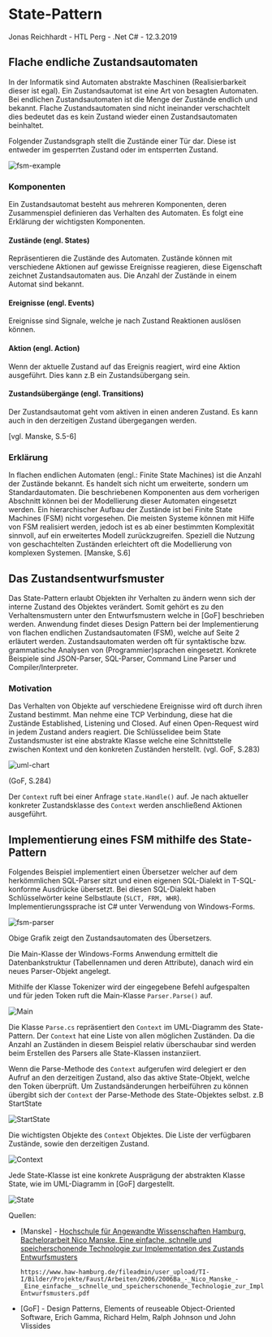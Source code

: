 # State-Pattern

Jonas Reichhardt - HTL Perg - .Net C# - 12.3.2019

## Flache endliche Zustandsautomaten

In der Informatik sind Automaten abstrakte Maschinen (Realisierbarkeit dieser ist egal). Ein Zustandsautomat ist eine Art von besagten Automaten. Bei endlichen Zustandsautomaten ist die Menge der Zustände endlich und bekannt. Flache Zustandsautomaten sind nicht ineinander verschachtelt dies bedeutet das es kein Zustand wieder einen Zustandsautomaten beinhaltet.



Folgender Zustandsgraph stellt die Zustände einer Tür dar. Diese ist entweder im gesperrten Zustand oder im entsperrten Zustand.

![fsm-example](C:\repos\state-pattern\doc\graphs\fsm-example.PNG)

### Komponenten

Ein Zustandsautomat besteht aus mehreren Komponenten, deren Zusammenspiel definieren das Verhalten des Automaten. Es folgt eine Erklärung der wichtigsten Komponenten.

#### Zustände (engl. States)

Repräsentieren die Zustände des Automaten. Zustände können mit verschiedene Aktionen auf gewisse Ereignisse reagieren, diese Eigenschaft zeichnet Zustandsautomaten aus. Die Anzahl der Zustände in einem Automat sind bekannt.

#### Ereignisse (engl. Events)

Ereignisse sind Signale, welche je nach Zustand Reaktionen auslösen können.

#### Aktion (engl. Action)

Wenn der aktuelle Zustand auf das Ereignis reagiert, wird eine Aktion ausgeführt. Dies kann z.B ein Zustandsübergang sein.

#### Zustandsübergänge (engl. Transitions)

Der Zustandsautomat geht vom aktiven in einen anderen Zustand. Es kann auch in den derzeitigen Zustand übergegangen werden.

 [vgl. Manske, S.5-6]

### Erklärung

In flachen endlichen Automaten (engl.: Finite State Machines) ist die Anzahl der Zustände bekannt. Es handelt sich nicht um erweiterte, sondern um Standardautomaten. Die beschriebenen Komponenten aus dem vorherigen Abschnitt können bei der Modellierung dieser Automaten eingesetzt werden. Ein hierarchischer Aufbau der Zustände ist bei Finite State Machines (FSM) nicht vorgesehen.  Die meisten Systeme können mit Hilfe von FSM realisiert werden, jedoch ist es ab einer bestimmten Komplexität sinnvoll, auf ein erweitertes Modell zurückzugreifen. Speziell die Nutzung von geschachtelten Zuständen erleichtert oft die Modellierung von komplexen Systemen. [Manske, S.6]



## Das Zustandsentwurfsmuster

Das State-Pattern erlaubt Objekten ihr Verhalten zu ändern wenn sich der interne Zustand des Objektes verändert.  Somit gehört es zu den Verhaltensmustern unter den Entwurfsmustern welche in [GoF] beschrieben werden. Anwendung findet dieses Design Pattern bei der Implementierung von flachen endlichen Zustandsautomaten (FSM), welche auf Seite 2 erläutert werden. Zustandsautomaten werden oft für syntaktische bzw. grammatische Analysen von (Programmier)sprachen eingesetzt. Konkrete Beispiele sind JSON-Parser, SQL-Parser, Command Line Parser und Compiler/Interpreter.

### Motivation



Das Verhalten von Objekte auf verschiedene Ereignisse wird oft durch ihren Zustand bestimmt. Man nehme eine TCP Verbindung, diese hat die Zustände Established, Listening und Closed. Auf einen Open-Request wird in jedem Zustand anders reagiert. Die Schlüsselidee beim State Zustandsmuster ist eine abstrakte Klasse welche eine Schnittstelle zwischen Kontext und den konkreten Zuständen herstellt. (vgl. GoF, S.283)

![uml-chart](C:\repos\state-pattern\doc\graphs\uml-chart.png)

(GoF, S.284)

Der `Context` ruft bei einer Anfrage `state.Handle()` auf. Je nach aktueller konkreter Zustandsklasse des `Context` werden anschließend Aktionen ausgeführt.



## Implementierung eines FSM mithilfe des State-Pattern

Folgendes Beispiel implementiert einen Übersetzer welcher auf dem herkömmlichen SQL-Parser sitzt und einen  eigenen SQL-Dialekt in T-SQL-konforme Ausdrücke übersetzt. Bei diesen SQL-Dialekt haben Schlüsselwörter keine Selbstlaute (`SLCT, FRM, WHR`). Implementierungssprache ist C# unter Verwendung von Windows-Forms.

![fsm-parser](C:\repos\state-pattern\doc\graphs\fsm-parser.PNG)

Obige Grafik zeigt den Zustandsautomaten des Übersetzers.

Die Main-Klasse der Windows-Forms Anwendung ermittelt die Datenbankstruktur (Tabellennamen und deren Attribute), danach wird ein neues Parser-Objekt angelegt.

Mithilfe der Klasse Tokenizer wird der eingegebene Befehl aufgespalten und für jeden Token ruft die Main-Klasse `Parser.Parse()` auf. 

![Main](C:\repos\state-pattern\doc\graphs\Main.PNG)



Die Klasse `Parse.cs` repräsentiert den `Context` im UML-Diagramm des State-Pattern. Der `Context` hat eine Liste von allen möglichen Zuständen. Da die Anzahl an Zuständen in diesem Beispiel relativ überschaubar sind werden beim Erstellen des Parsers alle State-Klassen instanziiert.

Wenn die Parse-Methode des `Context` aufgerufen wird delegiert er den Aufruf an den derzeitigen Zustand, also das aktive State-Objekt, welche den Token überprüft. Um Zustandsänderungen herbeiführen zu können übergibt sich der `Context` der Parse-Methode des State-Objektes selbst. z.B StartState

![StartState](C:\repos\state-pattern\doc\graphs\StartState.PNG)



Die wichtigsten Objekte des `Context` Objektes. Die Liste der verfügbaren Zustände, sowie den derzeitigen Zustand.

![Context](C:\repos\state-pattern\doc\graphs\Context.PNG)



Jede State-Klasse ist eine konkrete Ausprägung der abstrakten Klasse State, wie im UML-Diagramm in [GoF] dargestellt.

![State](C:\repos\state-pattern\doc\graphs\State.PNG)





Quellen:

+ [Manske] - [Hochschule für Angewandte Wissenschaften Hamburg, Bachelorarbeit Nico Manske, Eine einfache, schnelle und speicherschonende Technologie zur Implementation des Zustands Entwurfsmusters](https://www.haw-hamburg.de/fileadmin/user_upload/TI-I/Bilder/Projekte/Faust/Arbeiten/2006/2006Ba_-_Nico_Manske_-_Eine_einfache__schnelle_und_speicherschonende_Technologie_zur_Implementation_des_Zustands-Entwurfsmusters.pdf)

  ```
  https://www.haw-hamburg.de/fileadmin/user_upload/TI-I/Bilder/Projekte/Faust/Arbeiten/2006/2006Ba_-_Nico_Manske_-_Eine_einfache__schnelle_und_speicherschonende_Technologie_zur_Implementation_des_Zustands-Entwurfsmusters.pdf
  ```

+ [GoF] - Design Patterns, Elements of reuseable Object-Oriented Software,  Erich Gamma, Richard Helm, Ralph Johnson und John Vlissides